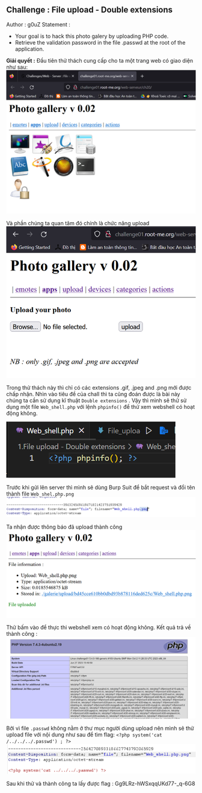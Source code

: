 ## Challenge : File upload - Double extensions 
Author : g0uZ
Statement :
- Your goal is to hack this photo galery by uploading PHP code.
- Retrieve the validation password in the file .passwd at the root of the application.

**Giải quyết :**
Đầu tiên thử thách cung cấp cho ta một trang web có giao diện như sau:
![Alt text](image.png)

Và phần chúng ta quan tâm đó chính là chức năng upload
![Alt text](image-2.png)

Trong thử thách này thì chỉ có các extensions .gif, .jpeg and .png mới được chấp nhận.
Nhìn vào tiêu đề của chall thì ta cũng đoán được là bài này chúng ta cần sử dụng kĩ thuật `Double extensions` . Vậy thì mình sẽ thử sử dụng một file `Web_shell.php` với lệnh `phpinfo()` để thử xem webshell có hoạt động không.

![Alt text](image-5.png)

Trước khi gửi lên server thì mình sẽ dùng Burp Suit để bắt request và đổi tên thành file `Web_shel.php.png`
![Alt text](image-6.png)

Ta nhận được thông báo đã upload thành công 
![Alt text](image-7.png)

Thử bấm vào để thực thi webshell xem có hoạt động không. Kết quả trả về thành công :
![Alt text](image-8.png)

Bởi vì file `.passwd` không nằm ở thư mục người dùng upload nên mình sẽ thử upload file với nội dung như sau để tìm flag: `<?php system('cat /../../../.passwd') ; ?>`
![Alt text](image-10.png)

Sau khi thử và thành công ta lấy được flag : Gg9LRz-hWSxqqUKd77-_q-6G8 
